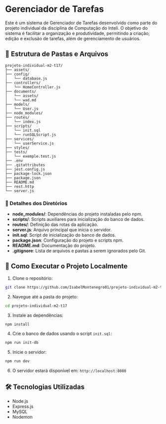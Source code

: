 # Gerenciador de Tarefas

Este é um sistema de Gerenciador de Tarefas desenvolvido como parte do projeto individual da disciplina de Computação do Inteli. O objetivo do sistema é facilitar a organização e produtividade, permitindo a criação, edição e exclusão de tarefas, além de gerenciamento de usuários.

## 📁 Estrutura de Pastas e Arquivos

```
projeto-individual-m2-t17/
├── assets/
├── config/
│   └── database.js
├── controllers/
│   └── HomeController.js
├── documents/
│   └── assets/
│   └── wad.md
├── models/
│   └── User.js
├── node_modules/
├── routes/
│   └── index.js
├── scripts/
│   └── init.sql
│   └── runSQLScript.js
├── services/
│   └── userService.js
├── styles/
├── tests/
│   └── exemple.test.js
├── .env
├── .gitattributes
├── jest.config.js
├── package-lock.json
├── package.json
├── README.md
├── rest.http
└── server.js
```

### 📂 Detalhes dos Diretórios

* **node\_modules/**: Dependências do projeto instaladas pelo npm.
* **scripts/**: Scripts auxiliares para inicialização do banco de dados.
* **routes/**: Definição das rotas da aplicação.
* **server.js**: Arquivo principal que inicia o servidor.
* **init.sql**: Script de inicialização do banco de dados.
* **package.json**: Configuração do projeto e scripts npm.
* **README.md**: Documentação do projeto.
* **.gitignore**: Lista de arquivos e pastas a serem ignorados pelo Git.

## 🚀 Como Executar o Projeto Localmente

1. Clone o repositório:

```bash
git clone https://github.com/IsabelMontenegro01/projeto-individual-m2-t17.git
```

2. Navegue até a pasta do projeto:

```bash
cd projeto-individual-m2-t17
```

3. Instale as dependências:

```bash
npm install
```

4. Crie o banco de dados usando o script `init.sql`:

```bash
npm run init-db
```

5. Inicie o servidor:

```bash
npm run dev
```

6. O servidor estará disponível em: `http://localhost:8080`

## 🛠️ Tecnologias Utilizadas

* Node.js
* Express.js
* MySQL
* Nodemon
